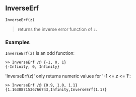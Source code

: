 ## InverseErf

```
InverseErf(z)
```

> returns the inverse error function of `z`.
 
### Examples
`InverseErf(z)` is an odd function:
```  
>> InverseErf /@ {-1, 0, 1}    
{-Infinity, 0, Infinity}     
``` 

'InverseErf($z$)' only returns numeric values for '-1 <= $z$ <= 1':    
``` 
>> InverseErf /@ {0.9, 1.0, 1.1}    
{1.1630871536766743,Infinity,InverseErf(1.1)} 
```